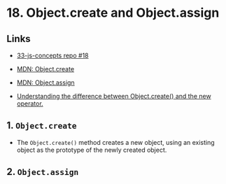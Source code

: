 # 18. Object.create and Object.assign

## Links

- [33-js-concepts repo #18](https://github.com/leonardomso/33-js-concepts#18-objectcreate-and-objectassign)

- [MDN: Object.create](https://developer.mozilla.org/en-US/docs/Web/JavaScript/Reference/Global_Objects/Object/create)

- [MDN: Object.assign](https://developer.mozilla.org/en-US/docs/Web/JavaScript/Reference/Global_Objects/Object/assign)
- [Understanding the difference between Object.create() and the new operator.](https://medium.com/@jonathanvox01/understanding-the-difference-between-object-create-and-the-new-operator-b2a2f4749358)


## 1. `Object.create`

- The `Object.create()` method creates a new object, using an existing object as the prototype of the newly created object.


## 2. `Object.assign`
